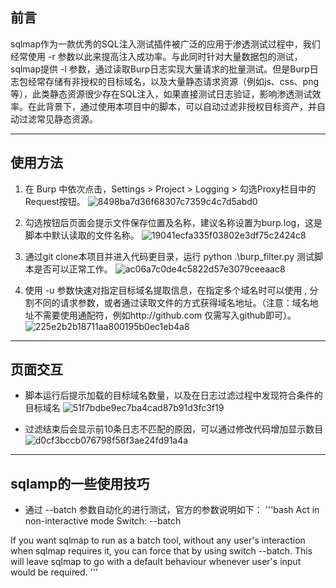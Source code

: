 ## 前言
sqlmap作为一款优秀的SQL注入测试插件被广泛的应用于渗透测试过程中，我们经常使用 -r 参数以此来提高注入成功率。与此同时针对大量数据包的测试，sqlmap提供 -l 参数，通过读取Burp日志实现大量请求的批量测试。但是Burp日志包经常存储有非授权的目标域名，以及大量静态请求资源（例如js、css、png等），此类静态资源很少存在SQL注入，如果直接测试日志验证，影响渗透测试效率。在此背景下，通过使用本项目中的脚本，可以自动过滤非授权目标资产，并自动过滤常见静态资源。

---
## 使用方法
1. 在 Burp 中依次点击，Settings > Project > Logging > 勾选Proxy栏目中的Request按钮。
![8498ba7d36f68307c7359c4c7d5abd0](https://github.com/user-attachments/assets/b931aadd-1093-4b7a-bcc0-4b6186a2ce8d)

3. 勾选按钮后页面会提示文件保存位置及名称，建议名称设置为burp.log，这是脚本中默认读取的文件名称。
![19041ecfa335f03802e3df75c2424c8](https://github.com/user-attachments/assets/49e6e0e2-f477-4759-9a11-5067a6e3e6bf)

5. 通过git clone本项目并进入代码更目录，运行 python .\burp_filter.py 测试脚本是否可以正常工作。
![ac06a7c0de4c5822d57e3079ceeaac8](https://github.com/user-attachments/assets/543984a4-ae3f-48f6-a6ed-95e00228de4e)

7. 使用 -u 参数快速对指定目标域名提取信息，在指定多个域名时可以使用 , 分割不同的请求参数，或者通过读取文件的方式获得域名地址。（注意：域名地址不需要使用通配符，例如http://github.com 仅需写入github即可）。
![225e2b2b18711aa800195b0ec1eb4a8](https://github.com/user-attachments/assets/3304bd72-9e3c-40aa-acd1-fd3f676e95c7)

---
## 页面交互
- 脚本运行后提示加载的目标域名数量，以及在日志过滤过程中发现符合条件的目标域名
![51f7bdbe9ec7ba4cad87b91d3fc3f19](https://github.com/user-attachments/assets/d987f3cb-78d2-43fc-a011-1a400a3d645c)

- 过滤结束后会显示前10条日志不匹配的原因，可以通过修改代码增加显示数目
![d0cf3bccb076798f56f3ae24fd91a4a](https://github.com/user-attachments/assets/2c7dddc4-8c29-4619-bdf0-55313ba82789)

---
## sqlamp的一些使用技巧
- 通过 --batch 参数自动化的进行测试，官方的参数说明如下：
'''bash
Act in non-interactive mode
Switch: --batch

If you want sqlmap to run as a batch tool, without any user's interaction when sqlmap requires it, you can force that by using switch --batch. This will leave sqlmap to go with a default behaviour whenever user's input would be required.
'''

